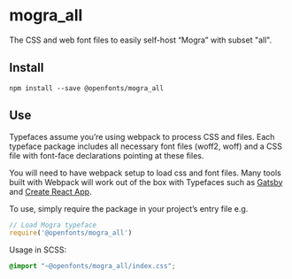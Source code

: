 
# mogra_all

The CSS and web font files to easily self-host “Mogra” with subset "all".

## Install

`npm install --save @openfonts/mogra_all`

## Use

Typefaces assume you’re using webpack to process CSS and files. Each typeface
package includes all necessary font files (woff2, woff) and a CSS file with
font-face declarations pointing at these files.

You will need to have webpack setup to load css and font files. Many tools built
with Webpack will work out of the box with Typefaces such as [Gatsby](https://github.com/gatsbyjs/gatsby)
and [Create React App](https://github.com/facebookincubator/create-react-app).

To use, simply require the package in your project’s entry file e.g.

```javascript
// Load Mogra typeface
require('@openfonts/mogra_all')
```

Usage in SCSS:
```scss
@import "~@openfonts/mogra_all/index.css";
```

